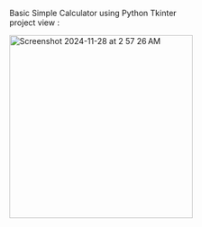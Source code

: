 Basic Simple Calculator using Python Tkinter <br>
project view :<br>

<img width="325" alt="Screenshot 2024-11-28 at 2 57 26 AM" src="https://github.com/user-attachments/assets/e390ec35-9b79-44c4-9a16-73f4bfd3d48d">

